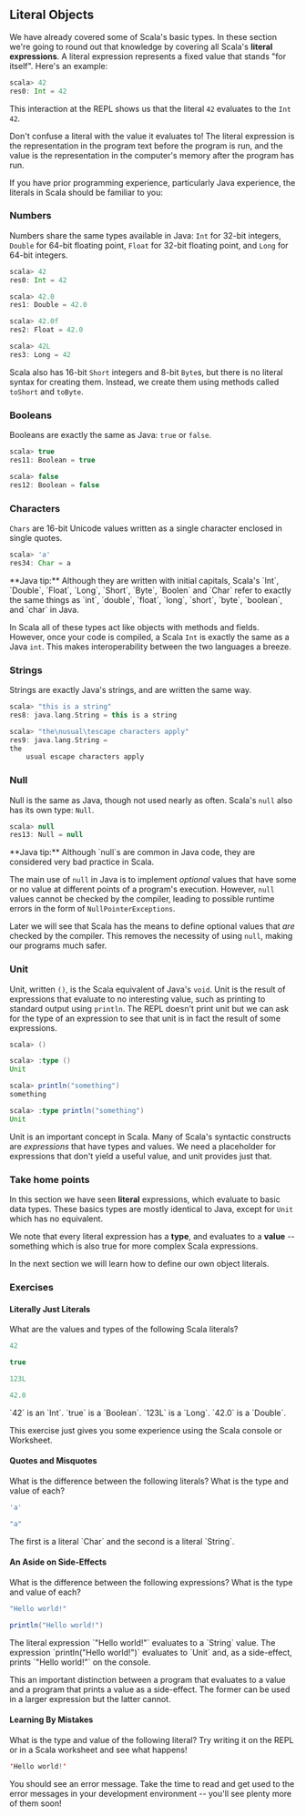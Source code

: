 ## Literal Objects


We have already covered some of Scala's basic types. In these section we're going to round out that knowledge by covering all Scala's **literal expressions**. A literal expression represents a fixed value that stands "for itself". Here's an example:

~~~ scala
scala> 42
res0: Int = 42
~~~

This interaction at the REPL shows us that the literal `42` evaluates to the `Int` `42`.

Don't confuse a literal with the value it evaluates to! The literal expression is the representation in the program text before the program is run, and the value is the representation in the computer's memory after the program has run.

If you have prior programming experience, particularly Java experience, the literals in Scala should be familiar to you:

### Numbers

Numbers share the same types available in Java: `Int` for 32-bit integers, `Double` for 64-bit floating point, `Float` for 32-bit floating point, and `Long` for 64-bit integers.

~~~ scala
scala> 42
res0: Int = 42

scala> 42.0
res1: Double = 42.0

scala> 42.0f
res2: Float = 42.0

scala> 42L
res3: Long = 42
~~~

Scala also has 16-bit `Short` integers and 8-bit `Byte`s, but there is no literal syntax for creating them. Instead, we create them using methods called `toShort` and `toByte`.

### Booleans

Booleans are exactly the same as Java: `true` or `false`.

~~~ scala
scala> true
res11: Boolean = true

scala> false
res12: Boolean = false
~~~

### Characters

`Chars` are 16-bit Unicode values written as a single character enclosed in single quotes.

~~~ scala
scala> 'a'
res34: Char = a
~~~

<div class="java-tip">
  **Java tip:** Although they are written with initial capitals, Scala's `Int`, `Double`, `Float`, `Long`, `Short`, `Byte`, `Boolen` and `Char` refer to exactly the same things as `int`, `double`, `float`, `long`, `short`, `byte`, `boolean`, and `char` in Java.

  In Scala all of these types act like objects with methods and fields. However, once your code is compiled, a Scala `Int` is exactly the same as a Java `int`. This makes interoperability between the two languages a breeze.
</div>

### Strings

Strings are exactly Java's strings, and are written the same way.

~~~ scala
scala> "this is a string"
res8: java.lang.String = this is a string

scala> "the\nusual\tescape characters apply"
res9: java.lang.String =
the
    usual escape characters apply
~~~

### Null

Null is the same as Java, though not used nearly as often. Scala's `null` also has its own type: `Null`.

~~~ scala
scala> null
res13: Null = null
~~~

<div class="java-tip">
  **Java tip:** Although `null`s are common in Java code, they are considered very bad practice in Scala.

  The main use of `null` in Java is to implement *optional* values that have some or no value at different points of a program's execution. However, `null` values cannot be checked by the compiler, leading to possible runtime errors in the form of `NullPointerExceptions`.

  Later we will see that Scala has the means to define optional values that *are* checked by the compiler. This removes the necessity of using `null`, making our programs much safer.
</div>

### Unit

Unit, written `()`, is the Scala equivalent of Java's `void`. Unit is the result of expressions that evaluate to no interesting value, such as printing to standard output using `println`. The REPL doesn't print unit but we can ask for the type of an expression to see that unit is in fact the result of some expressions.

~~~ scala
scala> ()

scala> :type ()
Unit

scala> println("something")
something

scala> :type println("something")
Unit
~~~

Unit is an important concept in Scala. Many of Scala's syntactic constructs are *expressions* that have types and values. We need a placeholder for expressions that don't yield a useful value, and unit provides just that.

### Take home points

In this section we have seen **literal** expressions, which evaluate to basic data types. These basics types are mostly identical to Java, except for `Unit` which has no equivalent.

We note that every literal expression has a **type**, and evaluates to a **value** -- something which is also true for more complex Scala expressions.

In the next section we will learn how to define our own object literals.

### Exercises

#### Literally Just Literals

What are the values and types of the following Scala literals?

~~~ scala
42

true

123L

42.0
~~~

<div class="solution">
`42` is an `Int`. `true` is a `Boolean`. `123L` is a `Long`. `42.0` is a `Double`.

This exercise just gives you some experience using the Scala console or Worksheet.
</div>

#### Quotes and Misquotes

What is the difference between the following literals? What is the type and value of each?

~~~ scala
'a'

"a"
~~~

<div class="solution">
The first is a literal `Char` and the second is a literal `String`.
</div>

#### An Aside on Side-Effects

What is the difference between the following expressions? What is the type and value of each?

~~~ scala
"Hello world!"

println("Hello world!")
~~~

<div class="solution">
The literal expression `"Hello world!"` evaluates to a `String` value. The expression `println("Hello world!")` evaluates to `Unit` and, as a side-effect, prints `"Hello world!"` on the console.

This an important distinction between a program that evaluates to a value and a program that prints a value as a side-effect. The former can be used in a larger expression but the latter cannot.
</div>

#### Learning By Mistakes

What is the type and value of the following literal? Try writing it on the REPL or in a Scala worksheet and see what happens!

~~~ scala
'Hello world!'
~~~

<div class="solution">
You should see an error message. Take the time to read and get used to the error messages in your development environment -- you'll see plenty more of them soon!
</div>
